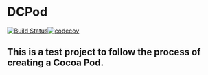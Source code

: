 # DCPod

[![Build Status](https://travis-ci.org/dfcontr/DCPod.svg?branch=master)](https://travis-ci.org/dfcontr/DCPod)[![codecov](https://codecov.io/gh/dfcontr/DCPod/branch/master/graph/badge.svg)](https://codecov.io/gh/dfcontr/DCPod)

## This is a test project to follow the process of creating a Cocoa Pod.
